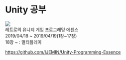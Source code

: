 # Unity 공부
<img src="https://user-images.githubusercontent.com/41245985/56366056-30020580-622d-11e9-8307-d034de6eac1d.jpg"></img>  
레트로의 유니티 게임 프로그래밍 에센스  
2019/04/18 ~ 2019/04/19(1장~17장)  
18장 ~ : 멀티플레이  

https://github.com/IJEMIN/Unity-Programming-Essence
